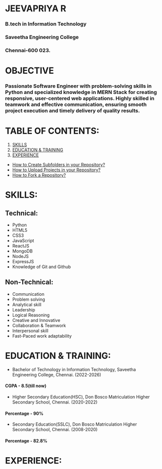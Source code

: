   #    JEEVAPRIYA R 
  ###     B.tech in Information Technology 
  ###     Saveetha Engineering College
  ###     Chennai-600 023.
  #                                                                    OBJECTIVE
  ### Passionate Software Engineer with problem-solving skills in Python and specialized knowledge in MERN Stack for creating responsive, user-centered web applications. Highly skilled in teamwork and effective communication, ensuring smooth project execution and timely delivery of quality results.
# TABLE OF CONTENTS:
1. [SKILLS](#Skills)
2. [EDUCATION & TRAINING](#education--training)
3. [EXPERIENCE](#how-to-create-new-repository)
- [How to Create Subfolders in your Repository?](#how-to-create-subfolders-in-your-repository)
- [How to Upload Projects in your Repository?](#how-to-upload-projects-in-your-repository)
- [How to Fork a Repository?](#how-to-fork-a-repository)
# SKILLS:
## Technical:                                                           
- Python                                                            
- HTML5
- CSS3
- JavaScript
- ReactJS
- MongoDB
- NodeJS
- ExpressJS
- Knowledge of Git and Github
## Non-Technical:
- Communication 
- Problem solving 
- Analytical skill
- Leadership 
- Logical Reasoning
- Creative and Innovative
- Collaboration & Teamwork
- Interpersonal skill
- Fast-Paced work adaptability
# EDUCATION & TRAINING:
- Bachelor of Technology in Information Technology, Saveetha Engineering College, Chennai.      (2022-2026)
####           CGPA - 8.5(till now)
- Higher Secondary Education(HSC), Don Bosco Matriculation Higher Secondary School, Chennai.    (2020-2022)
####           Percentage - 90%
- Secondary Education(SSLC), Don Bosco Matriculation Higher Secondary School, Chennai.          (2008-2020)
####           Percentage - 82.8%
# EXPERIENCE:


   



